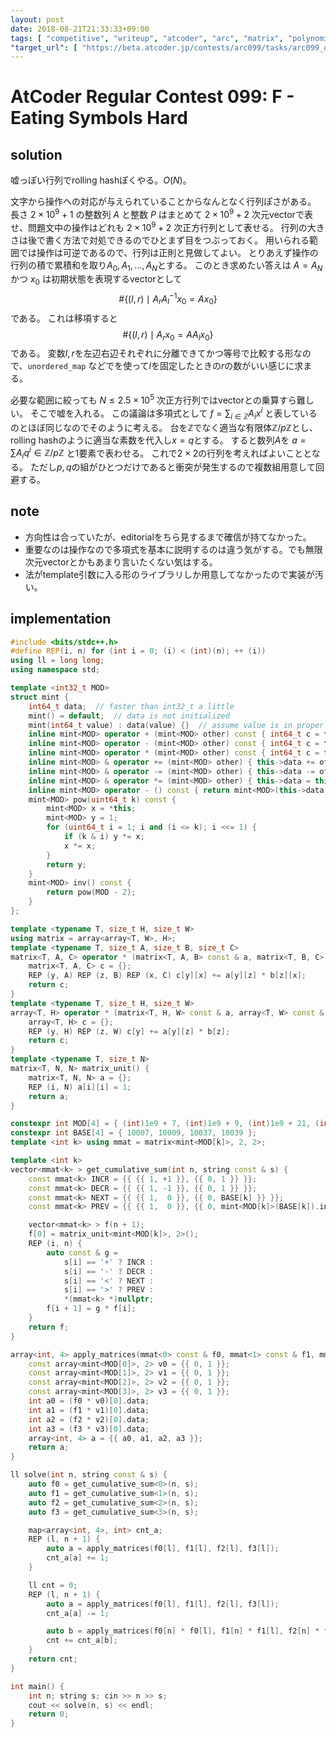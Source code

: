 ```yaml
---
layout: post
date: 2018-08-21T21:33:33+09:00
tags: [ "competitive", "writeup", "atcoder", "arc", "matrix", "polynomial", "rolling-hash" ]
"target_url": [ "https://beta.atcoder.jp/contests/arc099/tasks/arc099_d" ]
---
```


# AtCoder Regular Contest 099: F - Eating Symbols Hard

<!-- {% raw %} -->

## solution

嘘っぽい行列でrolling hashぽくやる。$O(N)$。

文字から操作への対応が与えられていることからなんとなく行列ぽさがある。
長さ $2 \times 10^9 + 1$ の整数列 $A$ と整数 $P$ はまとめて $2 \times 10^9 + 2$ 次元vectorで表せ、問題文中の操作はどれも $2 \times 10^9 + 2$ 次正方行列として表せる。
行列の大きさは後で書く方法で対処できるのでひとまず目をつぶっておく。
用いられる範囲では操作は可逆であるので、行列は正則と見做してよい。
とりあえず操作の行列の積で累積和を取り$A_0, A_1, \dots, A_N$とする。
このとき求めたい答えは $A = A_N$ かつ $x_0$ は初期状態を表現するvectorとして $$ \# \left\{ (l, r) \mid A_r A_l^{-1} x_0 = A x_0 \right\} $$ である。
これは移項すると $$ \# \left\{ (l, r) \mid A_r x_0 = A A_l x_0 \right\} $$ である。
変数$l, r$を左辺右辺それぞれに分離できてかつ等号で比較する形なので、`unordered_map` などでを使って$l$を固定したときの$r$の数がいい感じに求まる。

必要な範囲に絞っても $N \le 2.5 \times 10^5$ 次正方行列ではvectorとの乗算すら難しい。
そこで嘘を入れる。
この議論は多項式として $f = \sum _ {i \in \mathbb{Z}} A _ i x^i$ と表しているのとほぼ同じなのでそのように考える。
台を$\mathbb{Z}$でなく適当な有限体$\mathbb{Z}/p\mathbb{Z}$とし、rolling hashのように適当な素数を代入し$x = q$とする。
すると数列$A$を $a = \sum A _ i q^i \in \mathbb{Z}/p\mathbb{Z}$ と1要素で表わせる。
これで$2 \times 2$の行列を考えればよいこととなる。
ただし$p, q$の組がひとつだけであると衝突が発生するので複数組用意して回避する。

## note

-   方向性は合っていたが、editorialをちら見するまで確信が持てなかった。
-   重要なのは操作なので多項式を基本に説明するのは違う気がする。でも無限次元vectorとかもあまり言いたくない気はする。
-   法がtemplate引数に入る形のライブラリしか用意してなかったので実装が汚い。

## implementation

``` c++
#include <bits/stdc++.h>
#define REP(i, n) for (int i = 0; (i) < (int)(n); ++ (i))
using ll = long long;
using namespace std;

template <int32_t MOD>
struct mint {
    int64_t data;  // faster than int32_t a little
    mint() = default;  // data is not initialized
    mint(int64_t value) : data(value) {}  // assume value is in proper range
    inline mint<MOD> operator + (mint<MOD> other) const { int64_t c = this->data + other.data; return mint<MOD>(c >= MOD ? c - MOD : c); }
    inline mint<MOD> operator - (mint<MOD> other) const { int64_t c = this->data - other.data; return mint<MOD>(c <    0 ? c + MOD : c); }
    inline mint<MOD> operator * (mint<MOD> other) const { int64_t c = this->data * int64_t(other.data) % MOD; return mint<MOD>(c < 0 ? c + MOD : c); }
    inline mint<MOD> & operator += (mint<MOD> other) { this->data += other.data; if (this->data >= MOD) this->data -= MOD; return *this; }
    inline mint<MOD> & operator -= (mint<MOD> other) { this->data -= other.data; if (this->data <    0) this->data += MOD; return *this; }
    inline mint<MOD> & operator *= (mint<MOD> other) { this->data = this->data * int64_t(other.data) % MOD; if (this->data < 0) this->data += MOD; return *this; }
    inline mint<MOD> operator - () const { return mint<MOD>(this->data ? MOD - this->data : 0); }
    mint<MOD> pow(uint64_t k) const {
        mint<MOD> x = *this;
        mint<MOD> y = 1;
        for (uint64_t i = 1; i and (i <= k); i <<= 1) {
            if (k & i) y *= x;
            x *= x;
        }
        return y;
    }
    mint<MOD> inv() const {
        return pow(MOD - 2);
    }
};

template <typename T, size_t H, size_t W>
using matrix = array<array<T, W>, H>;
template <typename T, size_t A, size_t B, size_t C>
matrix<T, A, C> operator * (matrix<T, A, B> const & a, matrix<T, B, C> const & b) {
    matrix<T, A, C> c = {};
    REP (y, A) REP (z, B) REP (x, C) c[y][x] += a[y][z] * b[z][x];
    return c;
}
template <typename T, size_t H, size_t W>
array<T, H> operator * (matrix<T, H, W> const & a, array<T, W> const & b) {
    array<T, H> c = {};
    REP (y, H) REP (z, W) c[y] += a[y][z] * b[z];
    return c;
}
template <typename T, size_t N>
matrix<T, N, N> matrix_unit() {
    matrix<T, N, N> a = {};
    REP (i, N) a[i][i] = 1;
    return a;
}

constexpr int MOD[4] = { (int)1e9 + 7, (int)1e9 + 9, (int)1e9 + 21, (int)1e9 + 33 };
constexpr int BASE[4] = { 10007, 10009, 10037, 10039 };
template <int k> using mmat = matrix<mint<MOD[k]>, 2, 2>;

template <int k>
vector<mmat<k> > get_cumulative_sum(int n, string const & s) {
    const mmat<k> INCR = {{ {{ 1, +1 }}, {{ 0, 1 }} }};
    const mmat<k> DECR = {{ {{ 1, -1 }}, {{ 0, 1 }} }};
    const mmat<k> NEXT = {{ {{ 1,  0 }}, {{ 0, BASE[k] }} }};
    const mmat<k> PREV = {{ {{ 1,  0 }}, {{ 0, mint<MOD[k]>(BASE[k]).inv() }} }};

    vector<mmat<k> > f(n + 1);
    f[0] = matrix_unit<mint<MOD[k]>, 2>();
    REP (i, n) {
        auto const & g =
            s[i] == '+' ? INCR :
            s[i] == '-' ? DECR :
            s[i] == '<' ? NEXT :
            s[i] == '>' ? PREV :
            *(mmat<k> *)nullptr;
        f[i + 1] = g * f[i];
    }
    return f;
}

array<int, 4> apply_matrices(mmat<0> const & f0, mmat<1> const & f1, mmat<2> const & f2, mmat<3> const & f3) {
    const array<mint<MOD[0]>, 2> v0 = {{ 0, 1 }};
    const array<mint<MOD[1]>, 2> v1 = {{ 0, 1 }};
    const array<mint<MOD[2]>, 2> v2 = {{ 0, 1 }};
    const array<mint<MOD[3]>, 2> v3 = {{ 0, 1 }};
    int a0 = (f0 * v0)[0].data;
    int a1 = (f1 * v1)[0].data;
    int a2 = (f2 * v2)[0].data;
    int a3 = (f3 * v3)[0].data;
    array<int, 4> a = {{ a0, a1, a2, a3 }};
    return a;
}

ll solve(int n, string const & s) {
    auto f0 = get_cumulative_sum<0>(n, s);
    auto f1 = get_cumulative_sum<1>(n, s);
    auto f2 = get_cumulative_sum<2>(n, s);
    auto f3 = get_cumulative_sum<3>(n, s);

    map<array<int, 4>, int> cnt_a;
    REP (l, n + 1) {
        auto a = apply_matrices(f0[l], f1[l], f2[l], f3[l]);
        cnt_a[a] += 1;
    }

    ll cnt = 0;
    REP (l, n + 1) {
        auto a = apply_matrices(f0[l], f1[l], f2[l], f3[l]);
        cnt_a[a] -= 1;

        auto b = apply_matrices(f0[n] * f0[l], f1[n] * f1[l], f2[n] * f2[l], f3[n] * f3[l]);
        cnt += cnt_a[b];
    }
    return cnt;
}

int main() {
    int n; string s; cin >> n >> s;
    cout << solve(n, s) << endl;
    return 0;
}
```

<!-- {% endraw %} -->
